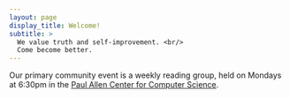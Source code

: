 ```yaml
---
layout: page
display_title: Welcome!
subtitle: >
  We value truth and self-improvement. <br/>
  Come become better.
---
```


Our primary community event is a weekly reading group, held on Mondays at 6:30pm in the [Paul Allen Center for Computer Science](map).
<!-- Do we *have* other meetings? -->
